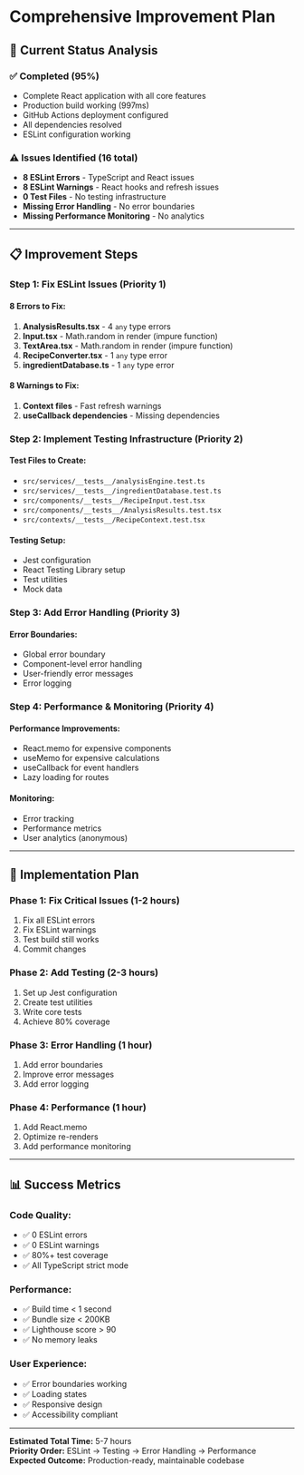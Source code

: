 # Comprehensive Improvement Plan

## 🎯 **Current Status Analysis**

### ✅ **Completed (95%)**
- Complete React application with all core features
- Production build working (997ms)
- GitHub Actions deployment configured
- All dependencies resolved
- ESLint configuration working

### ⚠️ **Issues Identified (16 total)**
- **8 ESLint Errors** - TypeScript and React issues
- **8 ESLint Warnings** - React hooks and refresh issues
- **0 Test Files** - No testing infrastructure
- **Missing Error Handling** - No error boundaries
- **Missing Performance Monitoring** - No analytics

---

## 📋 **Improvement Steps**

### **Step 1: Fix ESLint Issues (Priority 1)**

#### **8 Errors to Fix:**
1. **AnalysisResults.tsx** - 4 `any` type errors
2. **Input.tsx** - Math.random in render (impure function)
3. **TextArea.tsx** - Math.random in render (impure function)
4. **RecipeConverter.tsx** - 1 `any` type error
5. **ingredientDatabase.ts** - 1 `any` type error

#### **8 Warnings to Fix:**
1. **Context files** - Fast refresh warnings
2. **useCallback dependencies** - Missing dependencies

### **Step 2: Implement Testing Infrastructure (Priority 2)**

#### **Test Files to Create:**
- `src/services/__tests__/analysisEngine.test.ts`
- `src/services/__tests__/ingredientDatabase.test.ts`
- `src/components/__tests__/RecipeInput.test.tsx`
- `src/components/__tests__/AnalysisResults.test.tsx`
- `src/contexts/__tests__/RecipeContext.test.tsx`

#### **Testing Setup:**
- Jest configuration
- React Testing Library setup
- Test utilities
- Mock data

### **Step 3: Add Error Handling (Priority 3)**

#### **Error Boundaries:**
- Global error boundary
- Component-level error handling
- User-friendly error messages
- Error logging

### **Step 4: Performance & Monitoring (Priority 4)**

#### **Performance Improvements:**
- React.memo for expensive components
- useMemo for expensive calculations
- useCallback for event handlers
- Lazy loading for routes

#### **Monitoring:**
- Error tracking
- Performance metrics
- User analytics (anonymous)

---

## 🚀 **Implementation Plan**

### **Phase 1: Fix Critical Issues (1-2 hours)**
1. Fix all ESLint errors
2. Fix ESLint warnings
3. Test build still works
4. Commit changes

### **Phase 2: Add Testing (2-3 hours)**
1. Set up Jest configuration
2. Create test utilities
3. Write core tests
4. Achieve 80% coverage

### **Phase 3: Error Handling (1 hour)**
1. Add error boundaries
2. Improve error messages
3. Add error logging

### **Phase 4: Performance (1 hour)**
1. Add React.memo
2. Optimize re-renders
3. Add performance monitoring

---

## 📊 **Success Metrics**

### **Code Quality:**
- ✅ 0 ESLint errors
- ✅ 0 ESLint warnings
- ✅ 80%+ test coverage
- ✅ All TypeScript strict mode

### **Performance:**
- ✅ Build time < 1 second
- ✅ Bundle size < 200KB
- ✅ Lighthouse score > 90
- ✅ No memory leaks

### **User Experience:**
- ✅ Error boundaries working
- ✅ Loading states
- ✅ Responsive design
- ✅ Accessibility compliant

---

**Estimated Total Time:** 5-7 hours  
**Priority Order:** ESLint → Testing → Error Handling → Performance  
**Expected Outcome:** Production-ready, maintainable codebase
